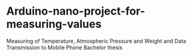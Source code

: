 # Arduino-nano-project-for-measuring-values
Measuring of Temperature, Atmospheric Pressure and Weight and Data Transmission to Mobile Phone
Bachelor thesis
